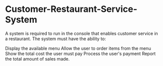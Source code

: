 ﻿# Customer-Restaurant-Service-System
 
A system is required to run in the console that enables customer service in a restaurant. The system must have the ability to:

Display the available menu
Allow the user to order items from the menu
Show the total cost the user must pay
Process the user's payment
Report the total amount of sales made.







